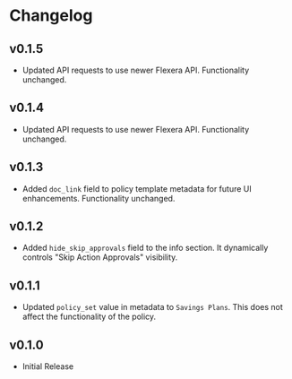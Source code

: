 # Changelog

## v0.1.5

- Updated API requests to use newer Flexera API. Functionality unchanged.

## v0.1.4

- Updated API requests to use newer Flexera API. Functionality unchanged.

## v0.1.3

- Added `doc_link` field to policy template metadata for future UI enhancements. Functionality unchanged.

## v0.1.2

- Added `hide_skip_approvals` field to the info section. It dynamically controls "Skip Action Approvals" visibility.

## v0.1.1

- Updated `policy_set` value in metadata to `Savings Plans`. This does not affect the functionality of the policy.

## v0.1.0

- Initial Release
